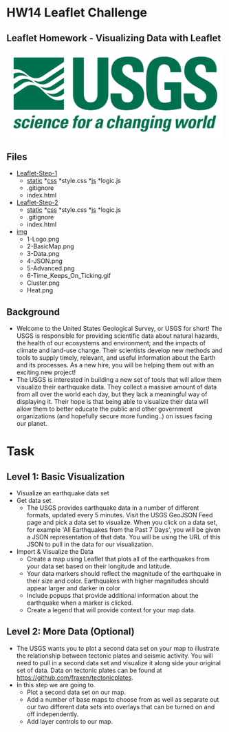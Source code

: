 # HW14 Leaflet Challenge
## Leaflet Homework - Visualizing Data with Leaflet

![alt text](https://github.com/DanielMJones2005/HW_14_leaflet-challenge/blob/master/img/1-Logo.png)

## Files
* [Leaflet-Step-1](https://github.com/DanielMJones2005/HW_14_leaflet-challenge/tree/master/Leaflet-Step-1)
    * [static](https://github.com/DanielMJones2005/HW_14_leaflet-challenge/tree/master/Leaflet-Step-1/static)
      *[css](https://github.com/DanielMJones2005/HW_14_leaflet-challenge/tree/master/Leaflet-Step-1/static/css)
        *style.css
      *[js](https://github.com/DanielMJones2005/HW_14_leaflet-challenge/tree/master/Leaflet-Step-1/static/js)
        *logic.js
    * .gitignore
    * index.html
* [Leaflet-Step-2](https://github.com/DanielMJones2005/HW_14_leaflet-challenge/tree/master/Leaflet-Step-2)
     * [static](https://github.com/DanielMJones2005/HW_14_leaflet-challenge/tree/master/Leaflet-Step-2/static)
      *[css](https://github.com/DanielMJones2005/HW_14_leaflet-challenge/tree/master/Leaflet-Step-2/static/css)
        *style.css
      *[js](https://github.com/DanielMJones2005/HW_14_leaflet-challenge/tree/master/Leaflet-Step-2/static/js)
        *logic.js
    * .gitignore
    * index.html
* [img](https://github.com/DanielMJones2005/HW_14_leaflet-challenge/tree/master/img)
    * 1-Logo.png
    * 2-BasicMap.png
    * 3-Data.png
    * 4-JSON.png
    * 5-Advanced.png
    * 6-Time_Keeps_On_Ticking.gif
    * Cluster.png
    * Heat.png
   
## Background
- Welcome to the United States Geological Survey, or USGS for short! The USGS is responsible for providing 
scientific data about natural hazards, the health of our ecosystems and environment; and the impacts of 
climate and land-use change. Their scientists develop new methods and tools to supply timely, relevant, and 
useful information about the Earth and its processes. As a new hire, you will be helping them out with an exciting new project!
- The USGS is interested in building a new set of tools that will allow them visualize their earthquake data. 
They collect a massive amount of data from all over the world each day, but they lack a meaningful way of displaying it. 
Their hope is that being able to visualize their data will allow them to better educate the public and other government 
organizations (and hopefully secure more funding..) on issues facing our planet.

# Task

## Level 1: Basic Visualization
- Visualize an earthquake data set
- Get data set
  - The USGS provides earthquake data in a number of different formats, updated every 5 minutes. Visit the 
  USGS GeoJSON Feed page and pick a data set to visualize. When you click on a data set, for example 
  'All Earthquakes from the Past 7 Days', you will be given a JSON representation of that data. 
  You will be using the URL of this JSON to pull in the data for our visualization.
- Import & Visualize the Data
  - Create a map using Leaflet that plots all of the earthquakes from your data set based on their longitude and latitude.
  - Your data markers should reflect the magnitude of the earthquake in their size and color. Earthquakes with higher magnitudes 
  should appear larger and darker in color
  - Include popups that provide additional information about the earthquake when a marker is clicked.
  - Create a legend that will provide context for your map data.

## Level 2: More Data (Optional)
- The USGS wants you to plot a second data set on your map to illustrate the relationship between tectonic plates 
and seismic activity. You will need to pull in a second data set and visualize it along side your original set of 
data. Data on tectonic plates can be found at https://github.com/fraxen/tectonicplates.
- In this step we are going to.
  - Plot a second data set on our map.
  - Add a number of base maps to choose from as well as separate out our two different data sets into overlays that 
  can be turned on and off independently.
  - Add layer controls to our map.

